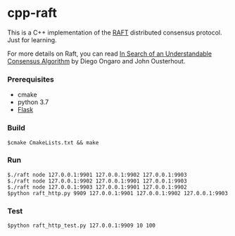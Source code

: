 # cpp-raft 

This is a C++ implementation of the [RAFT](https://raft.github.io/) distributed consensus protocol. Just for learning.

For more details on Raft, you can read [In Search of an Understandable Consensus Algorithm](https://raft.github.io/raft.pdf) by Diego Ongaro and John Ousterhout.

### Prerequisites

- cmake
- python 3.7
- [Flask](http://flask.pocoo.org/)

### Build
```shell
$cmake CmakeLists.txt && make
```

### Run

```shell
$./raft node 127.0.0.1:9901 127.0.0.1:9902 127.0.0.1:9903
$./raft node 127.0.0.1:9902 127.0.0.1:9901 127.0.0.1:9903
$./raft node 127.0.0.1:9903 127.0.0.1:9901 127.0.0.1:9902
$python raft_http.py 9909 127.0.0.1:9901 127.0.0.1:9902 127.0.0.1:9903
```

### Test

```shell
$python raft_http_test.py 127.0.0.1:9909 10 100
```

